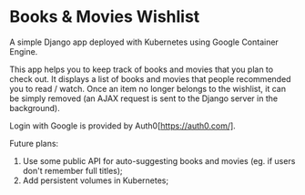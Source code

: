 # Books & Movies Wishlist

A simple Django app deployed with Kubernetes using Google Container Engine.

This app helps you to keep track of books and movies that you plan to check out. It displays a list of books and movies that people recommended you to read / watch. Once an item no longer belongs to the wishlist, it can be simply removed (an AJAX request is sent to the Django server in the background).

Login with Google is provided by Auth0[https://auth0.com/].


Future plans:

1. Use some public API for auto-suggesting books and movies (eg. if users don't remember full titles);
2. Add persistent volumes in Kubernetes;
